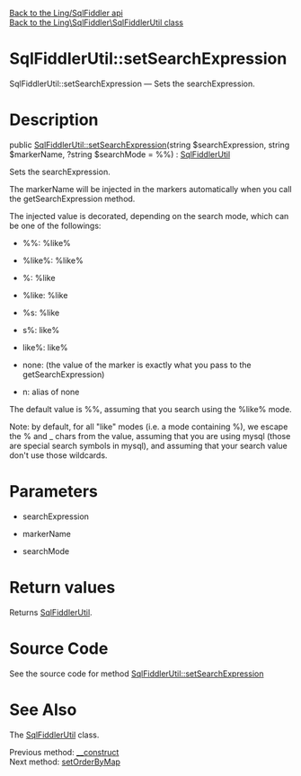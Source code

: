 [Back to the Ling/SqlFiddler api](https://github.com/lingtalfi/SqlFiddler/blob/master/doc/api/Ling/SqlFiddler.md)<br>
[Back to the Ling\SqlFiddler\SqlFiddlerUtil class](https://github.com/lingtalfi/SqlFiddler/blob/master/doc/api/Ling/SqlFiddler/SqlFiddlerUtil.md)


SqlFiddlerUtil::setSearchExpression
================



SqlFiddlerUtil::setSearchExpression — Sets the searchExpression.




Description
================


public [SqlFiddlerUtil::setSearchExpression](https://github.com/lingtalfi/SqlFiddler/blob/master/doc/api/Ling/SqlFiddler/SqlFiddlerUtil/setSearchExpression.md)(string $searchExpression, string $markerName, ?string $searchMode = %%) : [SqlFiddlerUtil](https://github.com/lingtalfi/SqlFiddler/blob/master/doc/api/Ling/SqlFiddler/SqlFiddlerUtil.md)




Sets the searchExpression.


The markerName will be injected in the markers automatically when you call the getSearchExpression method.



The injected value is decorated, depending on the search mode, which can be one of the followings:

- %%: %like%
- %like%: %like%

- %: %like
- %like: %like
- %s: %like

- s%: like%
- like%: like%

- none: (the value of the marker is exactly what you pass to the getSearchExpression)
- n: alias of none


The default value is %%, assuming that you search using the %like% mode.





Note: by default, for all "like" modes (i.e. a mode containing %), we escape the % and _ chars from the value, assuming that you are using mysql (those are special search symbols in mysql),
and assuming that your search value don't use those wildcards.




Parameters
================


- searchExpression

    

- markerName

    

- searchMode

    


Return values
================

Returns [SqlFiddlerUtil](https://github.com/lingtalfi/SqlFiddler/blob/master/doc/api/Ling/SqlFiddler/SqlFiddlerUtil.md).








Source Code
===========
See the source code for method [SqlFiddlerUtil::setSearchExpression](https://github.com/lingtalfi/SqlFiddler/blob/master/SqlFiddlerUtil.php#L104-L110)


See Also
================

The [SqlFiddlerUtil](https://github.com/lingtalfi/SqlFiddler/blob/master/doc/api/Ling/SqlFiddler/SqlFiddlerUtil.md) class.

Previous method: [__construct](https://github.com/lingtalfi/SqlFiddler/blob/master/doc/api/Ling/SqlFiddler/SqlFiddlerUtil/__construct.md)<br>Next method: [setOrderByMap](https://github.com/lingtalfi/SqlFiddler/blob/master/doc/api/Ling/SqlFiddler/SqlFiddlerUtil/setOrderByMap.md)<br>

